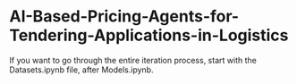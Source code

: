 # AI-Based-Pricing-Agents-for-Tendering-Applications-in-Logistics
If you want to go through the entire iteration process, start with the Datasets.ipynb file, after Models.ipynb.
